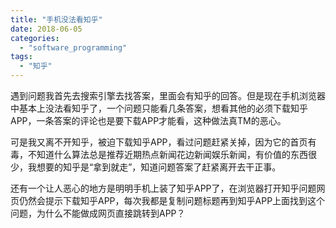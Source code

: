```yaml
---
title: "手机没法看知乎"
date: 2018-06-05
categories: 
  - "software_programming"
tags: 
  - "知乎"
---
```


遇到问题我首先去搜索引擎去找答案，里面会有知乎的回答。但是现在手机浏览器中基本上没法看知乎了，一个问题只能看几条答案，想看其他的必须下载知乎APP，一条答案的评论也是要下载APP才能看，这种做法真TM的恶心。

可是我又离不开知乎，被迫下载知乎APP，看过问题赶紧关掉，因为它的首页有毒，不知道什么算法总是推荐近期热点新闻花边新闻娱乐新闻，有价值的东西很少，我想要的知乎是“拿到就走”，知道问题答案了赶紧离开去干正事。

还有一个让人恶心的地方是明明手机上装了知乎APP了，在浏览器打开知乎问题网页仍然会提示下载知乎APP，每次我都是复制问题标题再到知乎APP上面找到这个问题，为什么不能做成网页直接跳转到APP？
